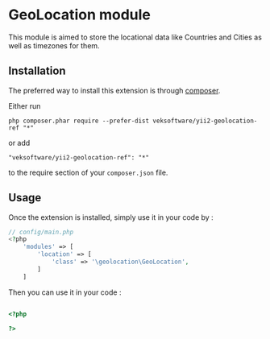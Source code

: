 GeoLocation module
==========

This module is aimed to store the locational data like Countries and Cities as well as timezones for them.


Installation
------------

The preferred way to install this extension is through [composer](http://getcomposer.org/download/).

Either run

```
php composer.phar require --prefer-dist veksoftware/yii2-geolocation-ref "*"
```

or add

```
"veksoftware/yii2-geolocation-ref": "*"
```

to the require section of your `composer.json` file.


Usage
-----

Once the extension is installed, simply use it in your code by  :

```php
// config/main.php
<?php
    'modules' => [
        'location' => [
            'class' => '\geolocation\GeoLocation',
        ]
    ]
```

Then you can use it in your code :

```php

<?php

?>
```
